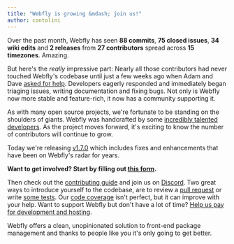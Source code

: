 ```yaml
---
title: "Webfly is growing &mdash; join us!"
author: contolini
---
```


Over the past month, Webfly has seen **88 commits**, **75 closed issues**, **34 wiki edits** and **2 releases** from **27 contributors** spread across **15 timezones**. Amazing.

But here's the *really* impressive part: Nearly all those contributors had never touched Webfly's codebase until just a few weeks ago when Adam and Dave [asked for help](/blog/2015/webfly-alive-looking-contributors/). Developers eagerly responded and immediately began triaging issues, writing documentation and fixing bugs. Not only is Webfly now more stable and feature-rich, it now has a community supporting it.

As with many open source projects, we're fortunate to be standing on the shoulders of giants. Webfly was handcrafted by some [incredibly talented developers](https://github.com/wbfly/webfly/graphs/contributors). As the project moves forward, it's exciting to know the number of contributors will continue to grow.

Today we're releasing [v1.7.0](https://github.com/wbfly/webfly/releases/tag/v1.7.0) which includes fixes and enhancements that have been on Webfly's radar for years.

**Want to get involved? Start by filling out [this form](https://docs.google.com/forms/d/1i-Opb-uPdqUBBZQSbngv3Y3bfolG1gbBvtRLfxMnzRE/viewform?c=0&w=1).**

Then check out the [contributing guide](https://github.com/wbfly/webfly/blob/master/CONTRIBUTING.md) and join us on [Discord](https://discord.gg/0fFM7QF0KpcwP5fn). Two great ways to introduce yourself to the codebase, are to review a [pull request](https://github.com/wbfly/webfly/pulls) or write [some tests](https://github.com/wbfly/webfly/tree/master/test). Our [code coverage](https://coveralls.io/github/webfly/webfly) isn't perfect, but it can improve with your help. Want to support Webfly but don't have a lot of time? [Help us pay for development and hosting](https://salt.bountysource.com/teams/webfly).

Webfly offers a clean, unopinionated solution to front-end package management and thanks to people like you it's only going to get better.
